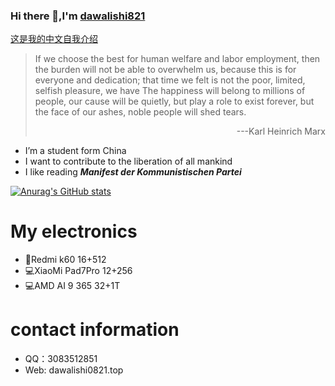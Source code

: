 ### Hi there 👋,I'm [dawalishi821](https://github.com/dawalishi821)

[这是我的中文自我介绍](https://github.com/dawalishi821/dawalishi821/blob/main/README-zh-Hans.md)


> If we choose the best for human welfare and labor employment, then the burden will not be able to overwhelm us, because this is for everyone and dedication; that time we felt is not the poor, limited, selfish pleasure, we have The happiness will belong to millions of people, our cause will be quietly, but play a role to exist forever, but the face of our ashes, noble people will shed tears.
> <p align="right">---Karl Heinrich Marx</p>

- I’m a student form China
- I want to contribute to the liberation of all mankind
- I like reading ***Manifest der Kommunistischen Partei***

[![Anurag's GitHub stats](https://github-readme-stats.vercel.app/api?username=dawalishi821)](https://github.com/anuraghazra/github-readme-stats)

My electronics
==
- 📱Redmi k60 16+512
- 💻XiaoMi Pad7Pro 12+256
- 💻AMD AI 9 365 32+1T

contact information
==
- QQ：3083512851
- Web: dawalishi0821.top
